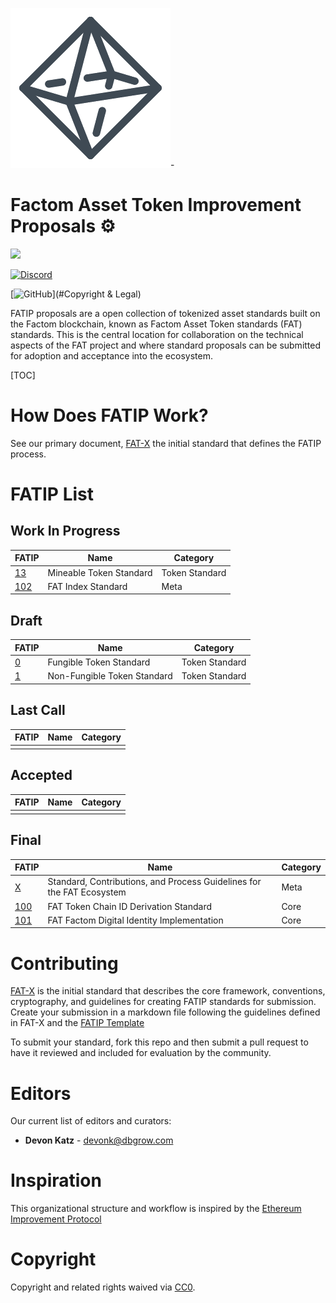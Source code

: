 ![image alt ](assets/octahedron.png)-

# Factom Asset Token Improvement Proposals :gear:  

[![](https://img.shields.io/badge/FAT%20Standards-7-brightgreen.svg?style=for-the-badge)](FATIPS.md)

[![Discord](https://img.shields.io/discord/479606362507313152.svg?style=for-the-badge)](https://discord.gg/RpYD47t)

[![GitHub](https://img.shields.io/github/license/mashape/apistatus.svg?style=for-the-badge)](#Copyright & Legal)



FATIP proposals are a open collection of tokenized asset standards built on the Factom blockchain, known as Factom Asset Token standards (FAT) standards. This is the central location for collaboration on the technical aspects of the FAT project and where standard proposals can be submitted for adoption and acceptance into the ecosystem.



[TOC]

# How Does FATIP Work?

See our primary document, [FAT-X](fatips/x.md)  the initial standard that defines the FATIP process.





# FATIP List



## Work In Progress

| FATIP                | Name                    | Category       |
| -------------------- | ----------------------- | -------------- |
| [13](fatips/13.md)   | Mineable Token Standard | Token Standard |
| [102](fatips/102.md) | FAT Index Standard      | Meta           |



## Draft

| FATIP            | Name                        | Category       |
| ---------------- | --------------------------- | -------------- |
| [0](fatips/0.md) | Fungible Token Standard     | Token Standard |
| [1](fatips/1.md) | Non-Fungible Token Standard | Token Standard |



## Last Call

| FATIP | Name | Category |
| ----- | ---- | -------- |
|       |      |          |



## Accepted

| FATIP | Name | Category |
| ----- | ---- | -------- |
|       |      |          |



## Final

| FATIP                | Name                                                         | Category |
| -------------------- | ------------------------------------------------------------ | -------- |
| [X](fatips/x.md)     | Standard, Contributions, and Process Guidelines for the FAT Ecosystem | Meta     |
| [100](fatips/100.md) | FAT Token Chain ID Derivation Standard                       | Core     |
| [101](fatips/101.md) | FAT Factom Digital Identity Implementation                   | Core     |





# Contributing

[FAT-X](fatips/x.md) is the initial standard that describes the core framework, conventions, cryptography, and guidelines for creating FATIP standards for submission. Create your submission in a markdown file following the guidelines defined in FAT-X and the [FATIP Template](fatips/template.md)

To submit your standard, fork this repo and then submit a pull request to have it reviewed and included for evaluation by the community.





# Editors

Our current list of editors and curators:

- **Devon Katz** - <devonk@dbgrow.com>





# Inspiration

This organizational structure and workflow is inspired by the [Ethereum Improvement Protocol](/)





# Copyright

Copyright and related rights waived via [CC0](https://creativecommons.org/publicdomain/zero/1.0/).
